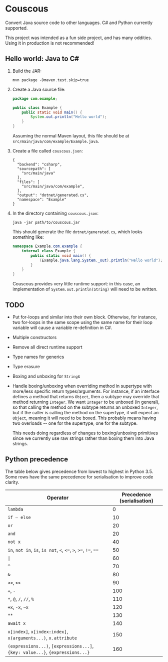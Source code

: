 # Couscous

Convert Java source code to other languages. C# and Python currently supported.

This project was intended as a fun side project, and has many oddities.
Using it in production is not recommended!

## Hello world: Java to C#

1.  Build the JAR:

    ```
    mvn package -Dmaven.test.skip=true
    ```

2.  Create a Java source file:

    ```java
    package com.example;

    public class Example {
        public static void main() {
            System.out.println("Hello world");
        }
    }
    ```
    
    Assuming the normal Maven layout,
    this file should be at `src/main/java/com/example/Example.java`.

3.  Create a file called `couscous.json`:

    ```
    {
      "backend": "csharp",
      "sourcepath": [
        "src/main/java"
      ],
      "files": [
        "src/main/java/com/example",
      ],
      "output": "dotnet/generated.cs",
      "namespace": "Example"
    }
    ```

4.  In the directory containing `couscous.json`:

    ```
    java -jar path/to/couscous.jar
    ```
    
    This should generate the file `dotnet/generated.cs`, which looks something like:
    
    ```csharp
    namespace Example.com.example {
        internal class Example {
            public static void main() {
                (Example.java.lang.System._out).println("Hello world");
            }
        }
    }
    ```
    
    Couscous provides very little runtime support: in this case, an
    implementation of `System.out.println(String)` will need to be written.

## TODO

* Put for-loops and similar into their own block. Otherwise, for instance,
  two for-loops in the same scope using the same name for their loop
  variable will cause a variable re-definition in C#.

* Multiple constructors

* Remove all direct runtime support

* Type names for generics

* Type erasure

* Boxing and unboxing for `String`s

* Handle boxing/unboxing when overriding method in supertype with more/less
  specific return types/arguments. For instance, if an interface defines a
  method that returns `Object`, then a subtype may override that method
  returning `Integer`. We want `Integer` to be unboxed (in general),
  so that calling the method on the subtype returns an unboxed `Integer`,
  but if the caller is calling the method on the supertype, it will expect
  an `Object`, meaning it will need to be boxed. This probably means having
  two overloads -- one for the supertype, one for the subtype.

  This needs doing regardless of changes to boxing/unboxing primitives since
  we currently use raw strings rather than boxing them into Java strings.

## Python precedence

The table below gives precedence from lowest to highest in Python 3.5.
Some rows have the same precedence for serialisation to improve code
clarity.

Operator | Precedence (serialisation)
---------|-----------
`lambda` | 0
`if – else` | 10
`or` | 20
`and` | 20
`not x`  | 40
`in`, `not in`, `is`, `is not`, `<`, `<=`, `>`, `>=`, `!=`, `==` | 50
`\|` | 60
`^` | 70
`&` | 80
`<<`, `>>` | 90
`+`, `-` | 100
`*`, `@`, `/`, `//`, `%` | 110
`+x`, `-x`, `~x` | 120
`**` | 130
`await x` | 140
`x[index]`, `x[index:index]`, `x(arguments...)`, `x.attribute` | 150
`(expressions...)`, `[expressions...]`, `{key: value...}`, `{expressions...}` | 160
